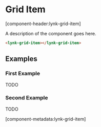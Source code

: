 # Grid Item

[component-header:lynk-grid-item]

A description of the component goes here.

```html preview
<lynk-grid-item></lynk-grid-item>
```

## Examples

### First Example

TODO

### Second Example

TODO

[component-metadata:lynk-grid-item]
